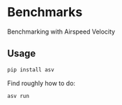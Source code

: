 # Benchmarks

Benchmarking with Airspeed Velocity

## Usage

```bash
pip install asv
```

Find roughly how to do:
```bash
asv run
```